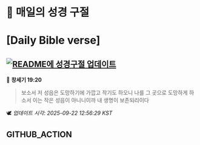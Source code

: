 # 🙏 매일의 성경 구절
# [Daily Bible verse]
## [![README에 성경구절 업데이트](https://github.com/DONGSUKA/first_test/actions/workflows/update-readme-bible.yml/badge.svg)](https://github.com/DONGSUKA/first_test/actions/workflows/update-readme-bible.yml)
<!-- START_BIBLE_VERSE -->
📖 **창세기 19:20**
> 보소서 저 성읍은 도망하기에 가깝고 작기도 하오니 나를 그 곳으로 도망하게 하소서 이는 작은 성읍이 아니니이까 내 생명이 보존되리이다

🕊️ _업데이트 시각: 2025-09-22 12:56:29 KST_
  <!-- END_BIBLE_VERSE -->
## GITHUB_ACTION
